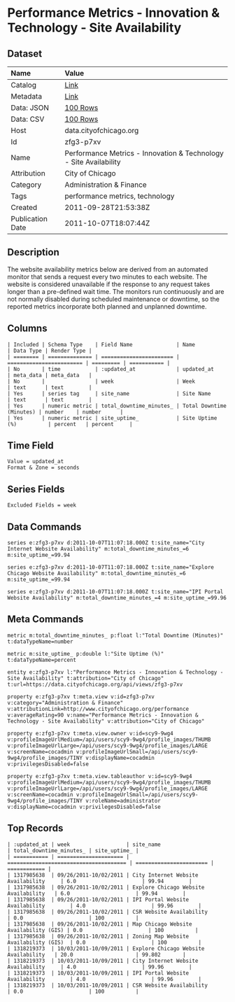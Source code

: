 # Performance Metrics - Innovation & Technology - Site Availability

## Dataset

| Name | Value |
| :--- | :---- |
| Catalog | [Link](https://catalog.data.gov/dataset/performance-metrics-innovation-technology-site-availability-2ba2a) |
| Metadata | [Link](https://data.cityofchicago.org/api/views/zfg3-p7xv) |
| Data: JSON | [100 Rows](https://data.cityofchicago.org/api/views/zfg3-p7xv/rows.json?max_rows=100) |
| Data: CSV | [100 Rows](https://data.cityofchicago.org/api/views/zfg3-p7xv/rows.csv?max_rows=100) |
| Host | data.cityofchicago.org |
| Id | zfg3-p7xv |
| Name | Performance Metrics - Innovation & Technology - Site Availability |
| Attribution | City of Chicago |
| Category | Administration & Finance |
| Tags | performance metrics, technology |
| Created | 2011-09-28T21:53:38Z |
| Publication Date | 2011-10-07T18:07:44Z |

## Description

The website availability metrics below are derived from an automated monitor that sends a request every two minutes to each website. The website is considered unavailable if the response to any request takes longer than a pre-defined wait time. The monitors run continuously and are not normally disabled during scheduled maintenance or downtime, so the reported metrics incorporate both planned and unplanned downtime.

## Columns

```ls
| Included | Schema Type    | Field Name              | Name                     | Data Type | Render Type |
| ======== | ============== | ======================= | ======================== | ========= | =========== |
| No       | time           | :updated_at             | updated_at               | meta_data | meta_data   |
| No       |                | week                    | Week                     | text      | text        |
| Yes      | series tag     | site_name               | Site Name                | text      | text        |
| Yes      | numeric metric | total_downtime_minutes_ | Total Downtime (Minutes) | number    | number      |
| Yes      | numeric metric | site_uptime_            | Site Uptime (%)          | percent   | percent     |
```

## Time Field

```ls
Value = updated_at
Format & Zone = seconds
```

## Series Fields

```ls
Excluded Fields = week
```

## Data Commands

```ls
series e:zfg3-p7xv d:2011-10-07T11:07:18.000Z t:site_name="City Internet Website Availability" m:total_downtime_minutes_=6 m:site_uptime_=99.94

series e:zfg3-p7xv d:2011-10-07T11:07:18.000Z t:site_name="Explore Chicago Website Availability" m:total_downtime_minutes_=6 m:site_uptime_=99.94

series e:zfg3-p7xv d:2011-10-07T11:07:18.000Z t:site_name="IPI Portal Website Availability" m:total_downtime_minutes_=4 m:site_uptime_=99.96
```

## Meta Commands

```ls
metric m:total_downtime_minutes_ p:float l:"Total Downtime (Minutes)" t:dataTypeName=number

metric m:site_uptime_ p:double l:"Site Uptime (%)" t:dataTypeName=percent

entity e:zfg3-p7xv l:"Performance Metrics - Innovation & Technology - Site Availability" t:attribution="City of Chicago" t:url=https://data.cityofchicago.org/api/views/zfg3-p7xv

property e:zfg3-p7xv t:meta.view v:id=zfg3-p7xv v:category="Administration & Finance" v:attributionLink=http://www.cityofchicago.org/performance v:averageRating=90 v:name="Performance Metrics - Innovation & Technology - Site Availability" v:attribution="City of Chicago"

property e:zfg3-p7xv t:meta.view.owner v:id=scy9-9wg4 v:profileImageUrlMedium=/api/users/scy9-9wg4/profile_images/THUMB v:profileImageUrlLarge=/api/users/scy9-9wg4/profile_images/LARGE v:screenName=cocadmin v:profileImageUrlSmall=/api/users/scy9-9wg4/profile_images/TINY v:displayName=cocadmin v:privilegesDisabled=false

property e:zfg3-p7xv t:meta.view.tableauthor v:id=scy9-9wg4 v:profileImageUrlMedium=/api/users/scy9-9wg4/profile_images/THUMB v:profileImageUrlLarge=/api/users/scy9-9wg4/profile_images/LARGE v:screenName=cocadmin v:profileImageUrlSmall=/api/users/scy9-9wg4/profile_images/TINY v:roleName=administrator v:displayName=cocadmin v:privilegesDisabled=false
```

## Top Records

```ls
| :updated_at | week                  | site_name                              | total_downtime_minutes_ | site_uptime_ | 
| =========== | ===================== | ====================================== | ======================= | ============ | 
| 1317985638  | 09/26/2011-10/02/2011 | City Internet Website Availability     | 6.0                     | 99.94        | 
| 1317985638  | 09/26/2011-10/02/2011 | Explore Chicago Website Availability   | 6.0                     | 99.94        | 
| 1317985638  | 09/26/2011-10/02/2011 | IPI Portal Website Availability        | 4.0                     | 99.96        | 
| 1317985638  | 09/26/2011-10/02/2011 | CSR Website Availability               | 0.0                     | 100          | 
| 1317985638  | 09/26/2011-10/02/2011 | Map Chicago Website Availability (GIS) | 0.0                     | 100          | 
| 1317985638  | 09/26/2011-10/02/2011 | Zoning Map Website Availability (GIS)  | 0.0                     | 100          | 
| 1318219373  | 10/03/2011-10/09/2011 | Explore Chicago Website Availability   | 20.0                    | 99.802       | 
| 1318219373  | 10/03/2011-10/09/2011 | City Internet Website Availability     | 4.0                     | 99.96        | 
| 1318219373  | 10/03/2011-10/09/2011 | IPI Portal Website Availability        | 4.0                     | 99.96        | 
| 1318219373  | 10/03/2011-10/09/2011 | CSR Website Availability               | 0.0                     | 100          | 
```
